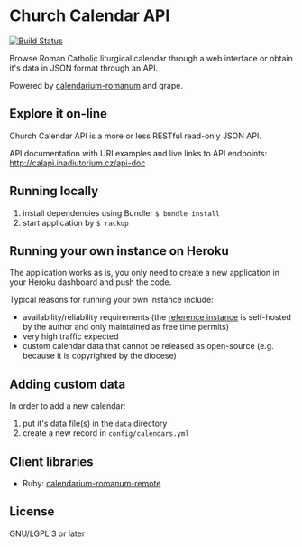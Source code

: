 # Church Calendar API

[![Build Status](https://travis-ci.org/igneus/church-calendar-api.svg?branch=master)](https://travis-ci.org/igneus/church-calendar-api)

Browse Roman Catholic liturgical calendar through a web interface
or obtain it's data in JSON format through an API.

Powered by
[calendarium-romanum][caro] and
grape.

## Explore it on-line

Church Calendar API is a more or less RESTful read-only JSON API.

API documentation with URI examples and live links to API endpoints:
http://calapi.inadiutorium.cz/api-doc

## Running locally

1. install dependencies using Bundler
   `$ bundle install`
2. start application by `$ rackup`

## Running your own instance on Heroku

The application works as is, you only need to create a new application
in your Heroku dashboard and push the code.

Typical reasons for running your own instance include:

* availability/reliability requirements (the [reference instance][calapi] is self-hosted by the author and only maintained as free time permits)
* very high traffic expected
* custom calendar data that cannot be released as open-source (e.g. because it is copyrighted by the diocese)

## Adding custom data

In order to add a new calendar:

1. put it's data file(s) in the `data` directory
2. create a new record in `config/calendars.yml`

## Client libraries

* Ruby: [calendarium-romanum-remote][caro_remote]

## License

GNU/LGPL 3 or later

[calapi]: http://calapi.inadiutorium.cz
[caro]: http://github.com/igneus/calendarium-romanum
[caro_data]: https://github.com/igneus/calendarium-romanum/tree/master/data
[caro_remote]: https://github.com/igneus/calendarium-romanum-remote
